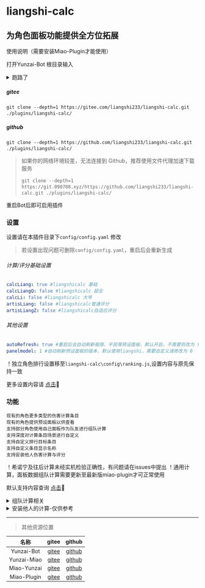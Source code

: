 # liangshi-calc

## 为角色面板功能提供全方位拓展
使用说明（需要安装Miao-Plugin才能使用）

打开Yunzai-Bot 根目录输入

<details><summary>跑路了</summary>

跑路了，有空就更新，没空就没空

![](./resources/LLQ.jpg)

</details>

##### gitee
~~~~~~~~~~
git clone --depth=1 https://gitee.com/liangshi233/liangshi-calc.git ./plugins/liangshi-calc/
~~~~~~~~~~
##### github
~~~~~~~~~~
git clone --depth=1 https://github.com/liangshi233/liangshi-calc.git ./plugins/liangshi-calc/
~~~~~~~~~~
   > 如果你的网络环境较差，无法连接到 Github，推荐使用文件代理加速下载服务
   >
   > ```
   > git clone --depth=1 https://git.090708.xyz/https://github.com/liangshi233/liangshi-calc.git ./plugins/liangshi-calc/
   > ```

重启Bot后即可启用插件

### 设置
设置请在本插件目录下`config/config.yaml` 修改
>若设置出现问题可删除`config/config.yaml`，重启后会重新生成

###### 计算/评分基础设置
~~~~~~~~~~YAML
calcLiang: true #liangshicalc 基础
calcLiangQ: false #liangshicalc 超全
calcLi: false #liangshicalc 大爷
artisLiang: false #liangshicalc普通评分
artisLiangZ: false #liangshicalc自适应评分
~~~~~~~~~~
###### 其他设置
~~~~~~~~~~YAML
autoRefresh: true #重启后会自动刷新极限、平民等预设面板，默认开启，不需要则改为 false
panelmodel: 1 #自动刷新预设面板的版本，默认使用liangshi，需要自定义请修改为 0
~~~~~~~~~~

！独立角色排行设置移至`liangshi-calc\config\ranking.js`,设置内容与原先保持一致

更多设置内容请 [点击](config/system/config.md)🤔

### 功能
~~~~~~~~~~
现有的角色更多类型的伤害计算条目
现有的角色提供预设面板以供查看
支持部分角色使用自己面板作为队友进行组队计算
支持深度对计算条目场景进行自定义
支持自定义排行目标条目
支持自定义条目显示名称
支持安装他人伤害计算与评分
~~~~~~~~~~
！希诺宁及往后计算未经实机检验正确性，有问题请在issues中提出
！通用计算，面板数据组队计算需要更新至最新版miao-plugin才可正常使用

默认支持内容查询 [点击](damage/liangshi-gs/README.md)🤔

<details><summary>组队计算相关</summary>

##### 使用面板数据进行组队计算（以阿千艾钟为例）

> 此功能仅支持超全与组队计算

###### 使用自己的面板数据
~~~~~~~~~~
依次使用（部分队伍使用不同的顺序可能会导致实际伤害误差）
#钟离面板（建议根据上场顺序依次呼出）
#艾梅莉埃面板（一般呼出顺序为：生存位-辅助位-副输出位-主输出位）
#千织面板（部分特殊队伍中的角色可能需要多次呼出）
最后使用（如果缺少某一角色则对应角色buff将使用预设值）
#阿蕾奇诺面板（在队伍中作为主要输出的角色面板必须最后一个呼出）
~~~~~~~~~~
每次使用对应角色面板均会自动更新对应角色组队buff加成

###### 使用他人的面板数据（尚未验证）
~~~~~~~~~~
与使用自己的面板数据步骤一致
如果你需要使用他人的圣遗物只需在使用面板时更换即可
例#千织面板换XX圣遗物
不主动使用对应角色面板功能其角色组队buff加成不会变动
即使用过`#千织面板换XX圣遗物`后不使用`#千织面板`，后续组队计算buff均会使用他人圣遗物，不会自动切换为自己的圣遗物
~~~~~~~~~~

##### 注意事项
由于任何人都可以修改其他人的组队buff，伤害异常时建议使用#XX伤害查看组队buff详细并重新刷新异常的buff

</details>


<details><summary>安装他人的计算-仅供参考</summary>

> 参考用的仓库被封了，示例仅供展示

###### 步骤1

使用链接安装示例 - 仅供参考，具体步骤请按对应计算说明中写明方法
~~~~~~~~~~
#更新 + '主页链接' + '游戏名字' + '仓库名字' + 伤害计算

#更新https://gitee.com/liangshi233星铁liangshi伤害计算
~~~~~~~~~~

使用名字安装/更新示例 - 仅供参考，具体步骤请按对应计算说明中写明方法
~~~~~~~~~~
#更新 + '仓库名字' + '游戏名字' + 伤害计算

#更新liangshi星铁伤害计算
~~~~~~~~~~

手动安装示例 - 仅供参考，具体步骤请按对应计算说明中写明方法

~~~~~~~~~~
git clone --depth=1 https://gitee.com/liangshi233/liangshi-sr.git ./plugins/liangshi-calc/damage/liangshi-sr/
~~~~~~~~~~

###### 步骤2

在设置中手动添加-仅供参考，具体步骤请按对应计算说明中的方法
~~~~~~~~~~YAML
calcmodel: liangshi #你安装计算的名字（例如abc-gs，就填abc）
~~~~~~~~~~

###### 步骤3

重启Bot

> 由于个人时间精力有限，后续自带的计算基本不再会更新新角色，建议安装其他仓库的计算避免后续角色无计算

</details>

---

> 其他资源位置

|名称|gitee|github|
|:----:|:----:|:----:|
|Yunzai-Bot | [gitee](https://gitee.com/le-niao/Yunzai-Bot) | [github](https://github.com/le-niao/Yunzai-Bot) |
|Yunzai-Miao| [gitee](https://gitee.com/yoimiya-kokomi/Yunzai-Bot) | [github](https://github.com/yoimiya-kokomi/Yunzai-Bot) |
|Miao-Yunzai | [gitee](https://gitee.com/yoimiya-kokomi/Miao-Yunzai) | [github](https://github.com/yoimiya-kokomi/Miao-Yunzai) |
|Miao-Plugin | [gitee](https://gitee.com/yoimiya-kokomi/miao-plugin) | [github](https://github.com/yoimiya-kokomi/miao-plugin) |
